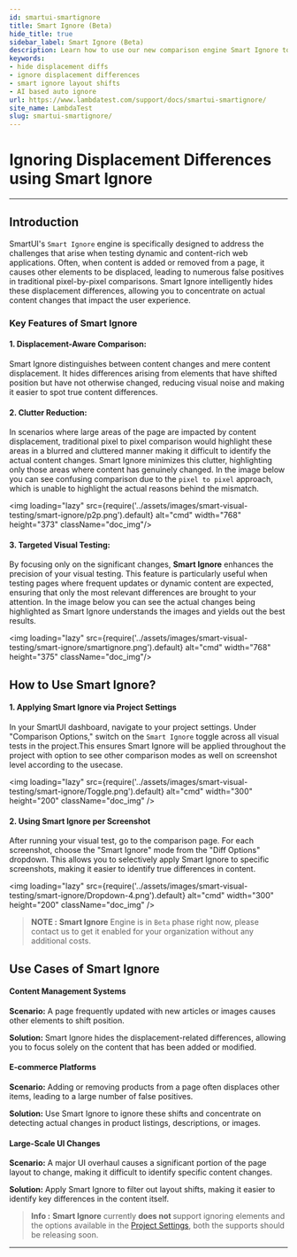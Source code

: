```yaml
---
id: smartui-smartignore
title: Smart Ignore (Beta)
hide_title: true
sidebar_label: Smart Ignore (Beta)
description: Learn how to use our new comparison engine Smart Ignore to efficiently ignore noise, layout shifts and displacement differences in your visual tests
keywords:
- hide displacement diffs
- ignore displacement differences
- smart ignore layout shifts
- AI based auto ignore
url: https://www.lambdatest.com/support/docs/smartui-smartignore/
site_name: LambdaTest
slug: smartui-smartignore/
---
```


# Ignoring Displacement Differences using Smart Ignore
---

## Introduction

SmartUI's `Smart Ignore` engine is specifically designed to address the challenges that arise when testing dynamic and content-rich web applications. Often, when content is added or removed from a page, it causes other elements to be displaced, leading to numerous false positives in traditional pixel-by-pixel comparisons. Smart Ignore intelligently hides these displacement differences, allowing you to concentrate on actual content changes that impact the user experience.

### Key Features of Smart Ignore

#### 1. Displacement-Aware Comparison: 
Smart Ignore distinguishes between content changes and mere content displacement. It hides differences arising from elements that have shifted position but have not otherwise changed, reducing visual noise and making it easier to spot true content differences.

#### 2. Clutter Reduction: 

In scenarios where large areas of the page are impacted by content displacement, traditional pixel to pixel comparison would highlight these areas in a blurred and cluttered manner making it difficult to identify the actual content changes. Smart Ignore minimizes this clutter, highlighting only those areas where content has genuinely changed. In the image below you can see confusing comparison due to the `pixel to pixel` approach, which is unable to highlight the actual reasons behind the mismatch.

<img loading="lazy" src={require('../assets/images/smart-visual-testing/smart-ignore/p2p.png').default} alt="cmd" width="768" height="373" className="doc_img"/>


#### 3. Targeted Visual Testing: 

By focusing only on the significant changes, **Smart Ignore** enhances the precision of your visual testing. This feature is particularly useful when testing pages where frequent updates or dynamic content are expected, ensuring that only the most relevant differences are brought to your attention. In the image below you can see the actual changes being highlighted as Smart Ignore understands the images and yields out the best results.

<img loading="lazy" src={require('../assets/images/smart-visual-testing/smart-ignore/smartignore.png').default} alt="cmd" width="768" height="375" className="doc_img"/>

## How to Use Smart Ignore?

#### 1. Applying Smart Ignore via Project Settings

In your SmartUI dashboard, navigate to your project settings.
Under "Comparison Options," switch on the `Smart Ignore` toggle across all visual tests in the project.This ensures Smart Ignore will be applied throughout the project with option to see other comparison modes as well on screenshot level according to the usecase.


<img 
  loading="lazy" 
  src={require('../assets/images/smart-visual-testing/smart-ignore/Toggle.png').default} 
  alt="cmd" 
  width="300" 
  height="200" 
  className="doc_img"
/>

#### 2. Using Smart Ignore per Screenshot

After running your visual test, go to the comparison page.
For each screenshot, choose the "Smart Ignore" mode from the "Diff Options" dropdown.
This allows you to selectively apply Smart Ignore to specific screenshots, making it easier to identify true differences in content.

<img 
  loading="lazy" 
  src={require('../assets/images/smart-visual-testing/smart-ignore/Dropdown-4.png').default} 
  alt="cmd" 
  width="300" 
  height="200" 
  className="doc_img" 
/>
> **NOTE :** <b>Smart Ignore</b> Engine is in `Beta` phase right now, please contact us to get it enabled for your organization without any additional costs.


## Use Cases of Smart Ignore

#### Content Management Systems

**Scenario:** A page frequently updated with new articles or images causes other elements to shift position.

**Solution:** Smart Ignore hides the displacement-related differences, allowing you to focus solely on the content that has been added or modified.

#### E-commerce Platforms

**Scenario:** Adding or removing products from a page often displaces other items, leading to a large number of false positives.

**Solution:** Use Smart Ignore to ignore these shifts and concentrate on detecting actual changes in product listings, descriptions, or images.

#### Large-Scale UI Changes

**Scenario:** A major UI overhaul causes a significant portion of the page layout to change, making it difficult to identify specific content changes.

**Solution:** Apply Smart Ignore to filter out layout shifts, making it easier to identify key differences in the content itself.


> **Info :** <b>Smart Ignore</b> currently <b> does not </b> support ignoring elements and the options available in the [Project Settings](https://www.lambdatest.com/support/docs/smartui-project-settings/), both the supports should be releasing soon.
---